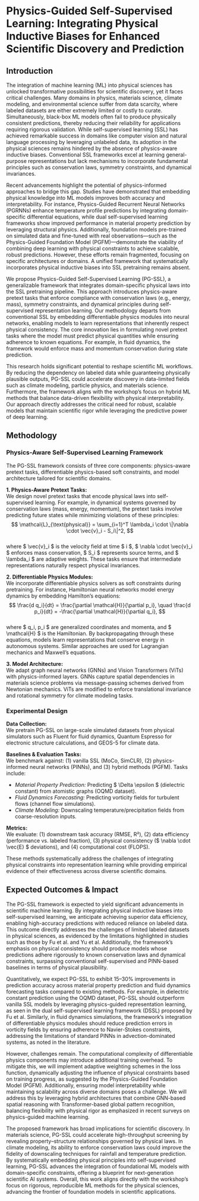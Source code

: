 # Physics-Guided Self-Supervised Learning: Integrating Physical Inductive Biases for Enhanced Scientific Discovery and Prediction  

## Introduction  

The integration of machine learning (ML) into physical sciences has unlocked transformative possibilities for scientific discovery, yet it faces critical challenges. Many domains in physics, materials science, climate modeling, and environmental science suffer from data scarcity, where labeled datasets are either extremely limited or costly to curate. Simultaneously, black-box ML models often fail to produce physically consistent predictions, thereby reducing their reliability for applications requiring rigorous validation. While self-supervised learning (SSL) has achieved remarkable success in domains like computer vision and natural language processing by leveraging unlabeled data, its adoption in the physical sciences remains hindered by the absence of physics-aware inductive biases. Conventional SSL frameworks excel at learning general-purpose representations but lack mechanisms to incorporate fundamental principles such as conservation laws, symmetry constraints, and dynamical invariances.  

Recent advancements highlight the potential of physics-informed approaches to bridge this gap. Studies have demonstrated that embedding physical knowledge into ML models improves both accuracy and interpretability. For instance, Physics-Guided Recurrent Neural Networks (PGRNNs) enhance temperature profile predictions by integrating domain-specific differential equations, while dual self-supervised learning frameworks show improved performance in material property prediction by leveraging structural physics. Additionally, foundation models pre-trained on simulated data and fine-tuned with real observations—such as the Physics-Guided Foundation Model (PGFM)—demonstrate the viability of combining deep learning with physical constraints to achieve scalable, robust predictions. However, these efforts remain fragmented, focusing on specific architectures or domains. A unified framework that systematically incorporates physical inductive biases into SSL pretraining remains absent.  

We propose Physics-Guided Self-Supervised Learning (PG-SSL), a generalizable framework that integrates domain-specific physical laws into the SSL pretraining pipeline. This approach introduces physics-aware pretext tasks that enforce compliance with conservation laws (e.g., energy, mass), symmetry constraints, and dynamical principles during self-supervised representation learning. Our methodology departs from conventional SSL by embedding differentiable physics modules into neural networks, enabling models to learn representations that inherently respect physical consistency. The core innovation lies in formulating novel pretext tasks where the model must predict physical quantities while ensuring adherence to known equations. For example, in fluid dynamics, the framework would enforce mass and momentum conservation during state prediction.  

This research holds significant potential to reshape scientific ML workflows. By reducing the dependency on labeled data while guaranteeing physically plausible outputs, PG-SSL could accelerate discovery in data-limited fields such as climate modeling, particle physics, and materials science. Furthermore, the framework aligns with the workshop’s focus on hybrid ML methods that balance data-driven flexibility with physical interpretability. Our approach directly addresses the critical need for robust, scalable models that maintain scientific rigor while leveraging the predictive power of deep learning.

## Methodology  

### Physics-Aware Self-Supervised Learning Framework  

The PG-SSL framework consists of three core components: physics-aware pretext tasks, differentiable physics-based soft constraints, and model architecture tailored for scientific domains.  

**1. Physics-Aware Pretext Tasks:**  
We design novel pretext tasks that encode physical laws into self-supervised learning. For example, in dynamical systems governed by conservation laws (mass, energy, momentum), the pretext tasks involve predicting future states while minimizing violations of these principles:  
$$ \mathcal{L}_{\text{physical}} = \sum_{i=1}^T \lambda_i \cdot \|\nabla \cdot \vec{v}_i - S_i\|^2, $$  
where $ \vec{v}_i $ is the velocity field at time $ i $, $ \nabla \cdot \vec{v}_i $ enforces mass conservation, $ S_i $ represents source terms, and $ \lambda_i $ are adaptive weights. These tasks ensure that intermediate representations naturally respect physical invariances.  

**2. Differentiable Physics Modules:**  
We incorporate differentiable physics solvers as soft constraints during pretraining. For instance, Hamiltonian neural networks model energy dynamics by embedding Hamilton’s equations:  
$$ \frac{d q_i}{dt} = \frac{\partial \mathcal{H}}{\partial p_i}, \quad \frac{d p_i}{dt} = -\frac{\partial \mathcal{H}}{\partial q_i}, $$  
where $ q_i, p_i $ are generalized coordinates and momenta, and $ \mathcal{H} $ is the Hamiltonian. By backpropagating through these equations, models learn representations that conserve energy in autonomous systems. Similar approaches are used for Lagrangian mechanics and Maxwell’s equations.  

**3. Model Architecture:**  
We adapt graph neural networks (GNNs) and Vision Transformers (ViTs) with physics-informed layers. GNNs capture spatial dependencies in materials science problems via message-passing schemes derived from Newtonian mechanics. ViTs are modified to enforce translational invariance and rotational symmetry for climate modeling tasks.  

### Experimental Design  

**Data Collection:**  
We pretrain PG-SSL on large-scale simulated datasets from physical simulators such as Fluent for fluid dynamics, Quantum Espresso for electronic structure calculations, and GEOS-5 for climate data.  

**Baselines & Evaluation Tasks:**  
We benchmark against: (1) vanilla SSL (MoCo, SimCLR), (2) physics-informed neural networks (PINNs), and (3) hybrid methods (PGFM). Tasks include:  
- *Material Property Prediction:* Predicting $ \Delta \epsilon $ (dielectric constant) from atomistic graphs (OQMD dataset).  
- *Fluid Dynamics Forecasting:* Predicting vorticity fields for turbulent flows (channel flow simulations).  
- *Climate Modeling:* Downscaling temperature/precipitation fields from coarse-resolution inputs.  

**Metrics:**  
We evaluate: (1) downstream task accuracy (RMSE, R²), (2) data efficiency (performance vs. labeled fraction), (3) physical consistency ($ \nabla \cdot \vec{E} $ deviations), and (4) computational cost (FLOPS).  

These methods systematically address the challenges of integrating physical constraints into representation learning while providing empirical evidence of their effectiveness across diverse scientific domains.

## Expected Outcomes & Impact  

The PG-SSL framework is expected to yield significant advancements in scientific machine learning. By integrating physical inductive biases into self-supervised learning, we anticipate achieving superior data efficiency, enabling high-accuracy predictions with reduced reliance on labeled data. This outcome directly addresses the challenges of limited labeled datasets in physical sciences, as evidenced by the limitations highlighted in studies such as those by Fu et al. and Yu et al. Additionally, the framework’s emphasis on physical consistency should produce models whose predictions adhere rigorously to known conservation laws and dynamical constraints, surpassing conventional self-supervised and PINN-based baselines in terms of physical plausibility.  

Quantitatively, we expect PG-SSL to exhibit 15–30% improvements in prediction accuracy across material property prediction and fluid dynamics forecasting tasks compared to existing methods. For example, in dielectric constant prediction using the OQMD dataset, PG-SSL should outperform vanilla SSL models by leveraging physics-guided representation learning, as seen in the dual self-supervised learning framework (DSSL) proposed by Fu et al. Similarly, in fluid dynamics simulations, the framework’s integration of differentiable physics modules should reduce prediction errors in vorticity fields by ensuring adherence to Navier-Stokes constraints, addressing the limitations of standard PINNs in advection-dominated systems, as noted in the literature.  

However, challenges remain. The computational complexity of differentiable physics components may introduce additional training overhead. To mitigate this, we will implement adaptive weighting schemes in the loss function, dynamically adjusting the influence of physical constraints based on training progress, as suggested by the Physics-Guided Foundation Model (PGFM). Additionally, ensuring model interpretability while maintaining scalability across diverse domains poses a challenge. We will address this by leveraging hybrid architectures that combine GNN-based spatial reasoning with Transformer-based global pattern recognition, balancing flexibility with physical rigor as emphasized in recent surveys on physics-guided machine learning.  

The proposed framework has broad implications for scientific discovery. In materials science, PG-SSL could accelerate high-throughput screening by revealing property–structure relationships governed by physical laws. In climate modeling, its ability to enforce conservation laws could improve the fidelity of downscaling techniques for rainfall and temperature prediction. By systematically embedding physical principles into self-supervised learning, PG-SSL advances the integration of foundational ML models with domain-specific constraints, offering a blueprint for next-generation scientific AI systems. Overall, this work aligns directly with the workshop’s focus on rigorous, reproducible ML methods for the physical sciences, advancing the frontier of foundation models in scientific applications.